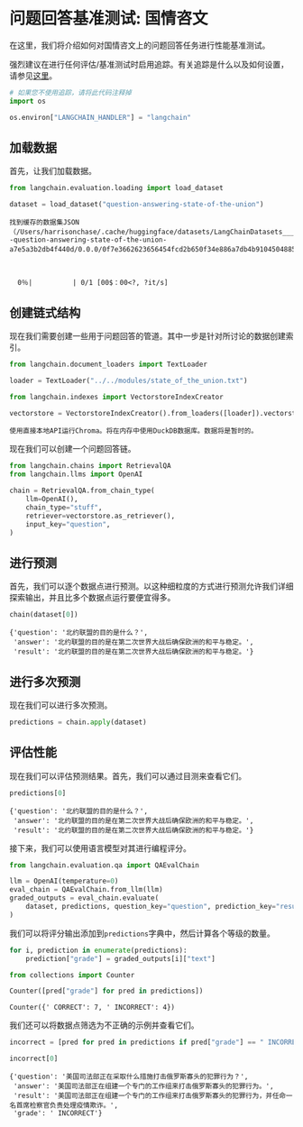 # 问题回答基准测试: 国情咨文

在这里，我们将介绍如何对国情咨文上的问题回答任务进行性能基准测试。

强烈建议在进行任何评估/基准测试时启用追踪。有关追踪是什么以及如何设置，请参见[这里](https$：//langchain.readthedocs.io/en/latest/tracing.html)。


```python
# 如果您不使用追踪，请将此代码注释掉
import os

os.environ["LANGCHAIN_HANDLER"] = "langchain"
```

## 加载数据
首先，让我们加载数据。


```python
from langchain.evaluation.loading import load_dataset

dataset = load_dataset("question-answering-state-of-the-union")
```

    找到缓存的数据集JSON（/Users/harrisonchase/.cache/huggingface/datasets/LangChainDatasets___json/LangChainDatasets--question-answering-state-of-the-union-a7e5a3b2db4f440d/0.0.0/0f7e3662623656454fcd2b650f34e886a7db4b9104504885bd462096cc7a9f51）
    


      0％|          | 0/1 [00$：00<?, ?it/s]


## 创建链式结构
现在我们需要创建一些用于问题回答的管道。其中一步是针对所讨论的数据创建索引。


```python
from langchain.document_loaders import TextLoader

loader = TextLoader("../../modules/state_of_the_union.txt")
```


```python
from langchain.indexes import VectorstoreIndexCreator
```


```python
vectorstore = VectorstoreIndexCreator().from_loaders([loader]).vectorstore
```

    使用直接本地API运行Chroma。将在内存中使用DuckDB数据库。数据将是暂时的。
    

现在我们可以创建一个问题回答链。


```python
from langchain.chains import RetrievalQA
from langchain.llms import OpenAI
```


```python
chain = RetrievalQA.from_chain_type(
    llm=OpenAI(),
    chain_type="stuff",
    retriever=vectorstore.as_retriever(),
    input_key="question",
)
```

## 进行预测
首先，我们可以逐个数据点进行预测。以这种细粒度的方式进行预测允许我们详细探索输出，并且比多个数据点运行要便宜得多。


```python
chain(dataset[0])
```




    {'question': '北约联盟的目的是什么？',
     'answer': '北约联盟的目的是在第二次世界大战后确保欧洲的和平与稳定。',
     'result': '北约联盟的目的是在第二次世界大战后确保欧洲的和平与稳定。'}



## 进行多次预测
现在我们可以进行多次预测。


```python
predictions = chain.apply(dataset)
```

## 评估性能
现在我们可以评估预测结果。首先，我们可以通过目测来查看它们。


```python
predictions[0]
```




    {'question': '北约联盟的目的是什么？',
     'answer': '北约联盟的目的是在第二次世界大战后确保欧洲的和平与稳定。',
     'result': '北约联盟的目的是在第二次世界大战后确保欧洲的和平与稳定。'}



接下来，我们可以使用语言模型对其进行编程评分。


```python
from langchain.evaluation.qa import QAEvalChain
```


```python
llm = OpenAI(temperature=0)
eval_chain = QAEvalChain.from_llm(llm)
graded_outputs = eval_chain.evaluate(
    dataset, predictions, question_key="question", prediction_key="result"
)
```

我们可以将评分输出添加到`predictions`字典中，然后计算各个等级的数量。


```python
for i, prediction in enumerate(predictions):
    prediction["grade"] = graded_outputs[i]["text"]
```


```python
from collections import Counter

Counter([pred["grade"] for pred in predictions])
```




    Counter({' CORRECT': 7, ' INCORRECT': 4})



我们还可以将数据点筛选为不正确的示例并查看它们。


```python
incorrect = [pred for pred in predictions if pred["grade"] == " INCORRECT"]
```


```python
incorrect[0]
```




    {'question': '美国司法部正在采取什么措施打击俄罗斯寡头的犯罪行为？',
     'answer': '美国司法部正在组建一个专门的工作组来打击俄罗斯寡头的犯罪行为。',
     'result': '美国司法部正在组建一个专门的工作组来打击俄罗斯寡头的犯罪行为，并任命一名首席检察官负责处理疫情欺诈。',
     'grade': ' INCORRECT'}




```python

```

